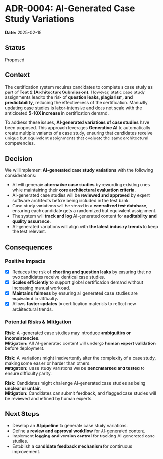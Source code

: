 # **ADR-0004: AI-Generated Case Study Variations**

**Date:** 2025-02-19

## **Status**

Proposed

## **Context**

The certification system requires candidates to complete a case study as part of **Test 2 (Architecture Submission)**.
However, static case study assignments lead to the risk of **question leaks, plagiarism, and predictability**, reducing
the effectiveness of the certification. Manually updating case studies is labor-intensive and does not scale with the
anticipated **5-10X increase** in certification demand.

To address these issues, **AI-generated variations of case studies** have been proposed. This approach leverages
**Generative AI** to automatically create multiple variants of a case study, ensuring that candidates receive unique but
equivalent assignments that evaluate the same architectural competencies.

## **Decision**

We will implement **AI-generated case study variations** with the following considerations:

- AI will generate **alternative case studies** by rewording existing ones while maintaining their **core architectural
  evaluation criteria**.
- AI-generated case studies will be **reviewed and approved** by expert software architects before being included in the
  test bank.
- Case study variations will be stored in a **centralized test database**, ensuring each candidate gets a randomized but
  equivalent assignment.
- The system will **track and log** AI-generated content for **auditability and quality assurance**.
- AI-generated variations will align with **the latest industry trends** to keep the test relevant.

## **Consequences**

### **Positive Impacts**

* [X] Reduces the risk of **cheating and question leaks** by ensuring that no two candidates receive identical case
  studies.
* [X] **Scales efficiently** to support global certification demand without increasing manual workload.
* [X] **Maintains fairness** by ensuring all generated case studies are equivalent in difficulty.
* [X] Allows **faster updates** to certification materials to reflect new architectural trends.

### **Potential Risks & Mitigation**

**Risk:** AI-generated case studies may introduce **ambiguities or inconsistencies**.  
**Mitigation:** All AI-generated content will undergo **human expert validation** before deployment.

**Risk:** AI variations might inadvertently alter the complexity of a case study, making some easier or harder than
others.  
**Mitigation:** Case study variations will be **benchmarked and tested** to ensure difficulty parity.

**Risk:** Candidates might challenge AI-generated case studies as being **unclear or unfair**.  
**Mitigation:** Candidates can submit feedback, and flagged case studies will be reviewed and refined by human experts.

## **Next Steps**

- Develop an **AI pipeline** to generate case study variations.
- Define a **review and approval workflow** for AI-generated content.
- Implement **logging and version control** for tracking AI-generated case studies.
- Establish a **candidate feedback mechanism** for continuous improvement.

